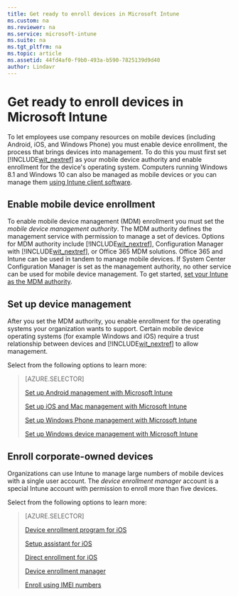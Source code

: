 ```yaml
---
title: Get ready to enroll devices in Microsoft Intune
ms.custom: na
ms.reviewer: na
ms.service: microsoft-intune
ms.suite: na
ms.tgt_pltfrm: na
ms.topic: article
ms.assetid: 44fd4af0-f9b0-493a-b590-7825139d9d40
author: Lindavr
---
```

# Get ready to enroll devices in Microsoft Intune
To let employees use company resources on mobile devices (including Android, iOS, and Windows Phone) you must enable device enrollment, the process that brings devices into management. To do this you must first set [!INCLUDE[wit_nextref](./includes/wit_nextref_md.md)] as your mobile device authority and enable enrollment for the device's operating system. Computers running Windows 8.1 and Windows 10 can also be managed as mobile devices or you can manage them [using Intune client software](manage-windows-pcs-with-microsoft-intune.md).

## Enable mobile device enrollment
To enable mobile device management (MDM) enrollment you must set the *mobile device management authority*. The MDM authority defines the  management service with permission to manage a set of devices. Options for MDM authority include [!INCLUDE[wit_nextref](./includes/wit_nextref_md.md)], Configuration Manager with [!INCLUDE[wit_nextref](./includes/wit_nextref_md.md)], or Office 365 MDM solutions. Office 365 and Intune can be used in tandem to manage mobile devices. If System Center Configuration Manager is set as the management authority, no other service can be used for mobile device management. To get started, [set your Intune as the MDM authority](set-mobile-device-management-authority-and-configure-microsoft-intune.md).

## Set up device management
After you set the MDM authority, you enable enrollment for the operating systems your organization wants to support. Certain mobile device operating systems (for example Windows and iOS) require a trust relationship between devices and [!INCLUDE[wit_nextref](./includes/wit_nextref_md.md)] to allow management.

Select from the following options to learn more:

> [AZURE.SELECTOR]
> 
> [Set up Android management with Microsoft Intune](set-up-android-management-with-microsoft-intune.md)
>
> [Set up iOS and Mac management with Microsoft Intune](set-up-ios-and-mac-management-with-microsoft-intune.md)
>
> [Set up Windows Phone management with Microsoft Intune](set-up-windows-phone-management-with-microsoft-intune.md)
>
> [Set up Windows device management with Microsoft Intune](set-up-windows-device-management-with-microsoft-intune.md)


## Enroll corporate-owned devices
Organizations can use Intune to manage large numbers of mobile devices with a single user account. The *device enrollment manager* account is a special Intune account with permission to enroll more than five devices. 

Select from the following options to learn more:

> [AZURE.SELECTOR]
> 
> [Device enrollment program for iOS](set-up-ios-and-mac-management-with-microsoft-intune.md#BKMK_DEP)
>
> [Setup assistant for iOS](https://technet.microsoft.com/library/dn408185.aspx#BKMK_SAE)
>
> [Direct enrollment for iOS](https://technet.microsoft.com/library/dn408185.aspx#BKMK_DE)
>
> [Device enrollment manager](enroll-corporate-owned-devices-with-the-device-enrollment-manager-in-microsoft-intune.md)
>
> [Enroll using IMEI numbers](specify-corporate-owned-devices-with-international-mobile-equipment-identity-imei-numbers.md)


